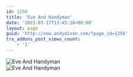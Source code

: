 ```yaml
---
id: 1256
title: 'Eve And Handyman'
date: '2023-03-17T13:45:18+00:00'
layout: page
guid: 'http://new.andydixon.com/?page_id=1256'
trx_addons_post_views_count:
    - '1'
---
```


![Eve And Handyman](https://i0.wp.com/assets.g8x2.ldn.idrivee2-23.com/posters/Eve%20And%20Handyman%2001.jpg?w=1200&ssl=1 "Eve And Handyman")  
![Eve And Handyman](https://i0.wp.com/assets.g8x2.ldn.idrivee2-23.com/posters/Eve%20And%20Handyman%2002.jpg?w=1200&ssl=1 "Eve And Handyman")